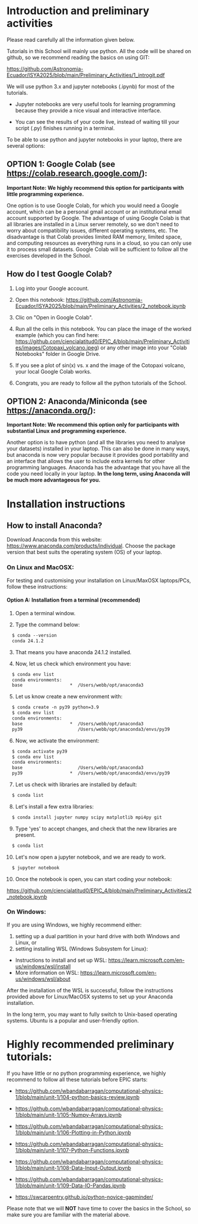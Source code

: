 # Introduction and preliminary activities

Please read carefully all the information given below.

Tutorials in this School will mainly use python. All the code will be shared on github, so we recommend reading the basics on using GIT:

https://github.com/Astronomia-Ecuador/ISYA2025/blob/main/Preliminary_Activities/1_introgit.pdf

We will use python 3.x and jupyter notebooks (.ipynb) for most of the tutorials.

- Jupyter notebooks are very useful tools for learning programming because they provide a nice visual and interactive interface.

- You can see the results of your code live, instead of waiting till your script (.py) finishes running in a terminal.

To be able to use python and jupyter notebooks in your laptop, there are several options:

## OPTION 1: Google Colab (see https://colab.research.google.com/):

**Important Note: We highly recommend this option for participants with little programming experience.**

One option is to use Google Colab, for which you would need a Google account, which can be a personal gmail account or an institutional email account supported by Google. The advantage of using Google Colab is that all libraries are installed in a Linux server remotely, so we don't need to worry about compatibility issues, different operating systems, etc. The disadvantage is that Colab provides limited RAM memory, limited space, and computing resources as everything runs in a cloud, so you can only use it to process small datasets. Google Colab will be sufficient to follow all the exercises developed in the School.

## How do I test Google Colab?

1. Log into your Google account.

2. Open this notebook:
https://github.com/Astronomia-Ecuador/ISYA2025/blob/main/Preliminary_Activities/2_notebook.ipynb

3. Clic on "Open in Google Colab".

4. Run all the cells in this notebook. You can place the image of the worked example (which you can find here: https://github.com/ciencialatitud0/EPIC_4/blob/main/Preliminary_Activities/images/Cotopaxi_volcano.jpeg) or any other image into your "Colab Notebooks" folder in Google Drive.

5. If you see a plot of sin(x) vs. x and the image of the Cotopaxi volcano, your local Google Colab works.

6. Congrats, you are ready to follow all the python tutorials of the School.


## OPTION 2: Anaconda/Miniconda (see https://anaconda.org/):

**Important Note: We recommend this option only for participants with substantial Linux and programming experience.**

Another option is to have python (and all the libraries you need to analyse your datasets) installed in your laptop. This can also be done in many ways, but anaconda is now very popular because it provides good portability and an interface that allows the user to include extra kernels for other programming languages. Anaconda has the advantage that you have all the code you need locally in your laptop. **In the long term, using Anaconda will be much more advantageous for you.**

# Installation instructions

## How to install Anaconda?
Download Anaconda from this website: https://www.anaconda.com/products/individual. Choose the package version that best suits the operating system (OS) of your laptop.

### On Linux and MacOSX:
For testing and customising your installation on Linux/MaxOSX laptops/PCs, follow these instructions:

#### Option A: Installation from a terminal (recommended)

1. Open a terminal window.<br>

2. Type the command below:<br>
~~~~html
  $ conda --version
  conda 24.1.2
~~~~

3. That means you have anaconda 24.1.2 installed.<br>

4. Now, let us check which environment you have:<br>
~~~~html
  $ conda env list
  conda environments:
  base                  *  /Users/webb/opt/anaconda3
~~~~

5. Let us know create a new environment with:<br>
~~~~html
  $ conda create -n py39 python=3.9
  $ conda env list
  conda environments:
  base                  *  /Users/webb/opt/anaconda3
  py39                     /Users/webb/opt/anaconda3/envs/py39
~~~~

6. Now, we activate the environment:<br>
~~~~html
  $ conda activate py39
  $ conda env list
  conda environments:
  base                     /Users/webb/opt/anaconda3
  py39                  *  /Users/webb/opt/anaconda3/envs/py39
~~~~

7. Let us check with libraries are installed by default:<br>
~~~~html
  $ conda list
~~~~

8. Let's install a few extra libraries:<br>
~~~~html
  $ conda install jupyter numpy scipy matplotlib mpi4py git
~~~~

9. Type 'yes' to accept changes, and check that the new libraries are present.<br>
~~~~html
  $ conda list
~~~~

10. Let's now open a jupyter notebook, and we are ready to work.<br>
~~~~html
  $ jupyter notebook
~~~~

10. Once the notebook is open, you can start coding your notebook:<br>

https://github.com/ciencialatitud0/EPIC_4/blob/main/Preliminary_Activities/2_notebook.ipynb

### On Windows:
If you are using Windows, we highly recommend either:

1. setting up a dual partition in your hard drive with both Windows and Linux, or
2. setting installing WSL (Windows Subsystem for Linux):

- Instructions to install and set up WSL: https://learn.microsoft.com/en-us/windows/wsl/install
- More information on WSL: https://learn.microsoft.com/en-us/windows/wsl/about

After the installation of the WSL is successful, follow the instructions provided above for Linux/MacOSX systems to set up your Anaconda installation.

In the long term, you may want to fully switch to Unix-based operating systems. Ubuntu is a popular and user-friendly option.

# Highly recommended preliminary tutorials:

If you have little or no python programming experience, we highly recommend to follow all these tutorials before EPIC starts:

- https://github.com/wbandabarragan/computational-physics-1/blob/main/unit-1/104-python-basics-review.ipynb
- https://github.com/wbandabarragan/computational-physics-1/blob/main/unit-1/105-Numpy-Arrays.ipynb
- https://github.com/wbandabarragan/computational-physics-1/blob/main/unit-1/106-Plotting-in-Python.ipynb
- https://github.com/wbandabarragan/computational-physics-1/blob/main/unit-1/107-Python-Functions.ipynb
- https://github.com/wbandabarragan/computational-physics-1/blob/main/unit-1/108-Data-Input-Output.ipynb
- https://github.com/wbandabarragan/computational-physics-1/blob/main/unit-1/109-Data-IO-Pandas.ipynb

- https://swcarpentry.github.io/python-novice-gapminder/

Please note that we will **NOT** have time to cover the basics in the School, so make sure you are familiar with the material above.
